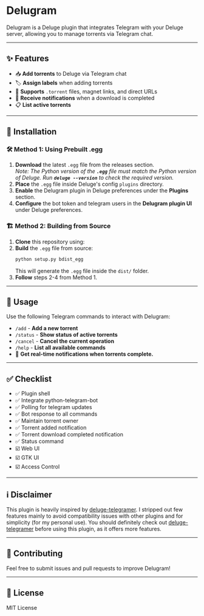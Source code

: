 # Delugram

Delugram is a Deluge plugin that integrates Telegram with your Deluge server, allowing you to manage torrents via Telegram chat.

---

## ✨ Features

- 📥 **Add torrents** to Deluge via Telegram chat
- 🏷 **Assign labels** when adding torrents
- 🔗 **Supports** `.torrent` files, magnet links, and direct URLs
- 🔔 **Receive notifications** when a download is completed
- 📋 **List active torrents**

---

## 📌 Installation

### 🛠 Method 1: Using Prebuilt .egg

1. **Download** the latest `.egg` file from the releases section.\
   *Note: The Python version of the **`.egg`** file must match the Python version of Deluge. Run **`deluge --version`** to check the required version.*
2. **Place** the `.egg` file inside Deluge's config `plugins` directory.
3. **Enable** the Delugram plugin in Deluge preferences under the **Plugins** section.
4. **Configure** the bot token and telegram users in the **Delugram plugin UI** under Deluge preferences.

### 🏗 Method 2: Building from Source

1. **Clone** this repository using:
2. **Build** the `.egg` file from source:
   ```sh
   python setup.py bdist_egg
   ```
   This will generate the `.egg` file inside the `dist/` folder.
3. **Follow** steps 2-4 from Method 1.

---

## 📝 Usage

Use the following Telegram commands to interact with Delugram:

- `/add` - **Add a new torrent**
- `/status` - **Show status of active torrents**
- `/cancel` - **Cancel the current operation**
- `/help` - **List all available commands**
- 🔔 **Get real-time notifications when torrents complete.**

---

## ✅ Checklist

- ✅ Plugin shell
- ✅ Integrate python-telegram-bot
- ✅ Polling for telegram updates
- ✅ Bot response to all commands
- ✅️ Maintain torrent owner
- ✅️ Torrent added notification
- ✅️ Torrent download completed notification
- ✅️ Status command
- ☑️ Web UI
- ☑️ GTK UI
- ☑️ Access Control

---

## ℹ️ Disclaimer
This plugin is heavily inspired by [deluge-telegramer](https://github.com/noam09/deluge-telegramer).
I stripped out few features mainly to avoid compatibility issues with other plugins and for simplicity (for my personal use).
You should definitely check out [deluge-telegramer](https://github.com/noam09/deluge-telegramer) before using this plugin, as it offers more features.

---

## 🤝 Contributing

Feel free to submit issues and pull requests to improve Delugram!

---

## 📜 License

MIT License


